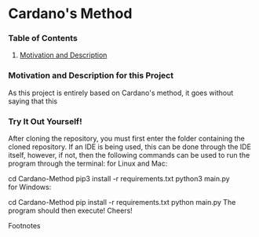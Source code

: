 # Cardano's Method

### Table of Contents
1. [Motivation and Description](#motivation-and-description-for-this-project)


### Motivation and Description for this Project
As this project is entirely based on Cardano's method, it goes without saying that this 


### Try It Out Yourself!
After cloning the repository, you must first enter the folder containing the cloned repository. If an IDE is being used, this can be done through the IDE itself, however, if not, then the following commands can be used to run the program through the terminal:
for Linux and Mac:

cd Cardano-Method
pip3 install -r requirements.txt
python3 main.py    
for Windows:

cd Cardano-Method
pip install -r requirements.txt
python main.py
The program should then execute! Cheers!

Footnotes




